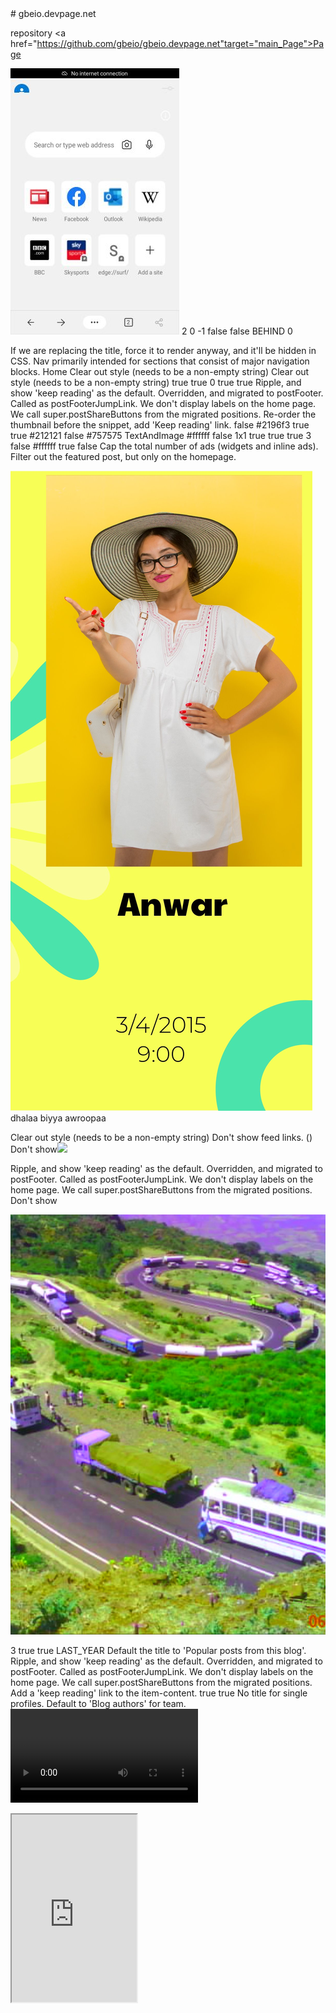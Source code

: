 <!DocType html><head><body># gbeio.devpage.net
repository <a href="https://github.com/gbeio/gbeio.devpage.net"target="main_Page">Page</a>
<link rel="stylesheets"href="style.css">

<img src="d.jpg">
2
0 -1 false false BEHIND 0

If we are replacing the title, force it to render anyway, and it'll be hidden in CSS.
Nav primarily intended for sections that consist of major navigation blocks.
 Home
Clear out style (needs to be a non-empty string)
Clear out style (needs to be a non-empty string)
true true 0 true true
Ripple, and show 'keep reading' as the default.
Overridden, and migrated to postFooter. Called as postFooterJumpLink. We don't display labels on the home page. We call super.postShareButtons from the migrated positions. Re-order the thumbnail before the snippet, add 'Keep reading' link.
false #2196f3 true true #212121 false #757575 TextAndImage #ffffff false 1x1 true true true 3 false #ffffff true false Cap the total number of ads (widgets and inline ads). Filter out the featured post, but only on the homepage.
<imges src="img(3).jpg">

<img src="1.jpg">
dhalaa biyya awroopaa

Clear out style (needs to be a non-empty string) Don't show feed links.
()
Don't show<img src="#.jpg">

Ripple, and show 'keep reading' as the default.
Overridden, and migrated to postFooter. Called as postFooterJumpLink. We don't display labels on the home page.
We call super.postShareButtons from the migrated positions.
Don't show

<img src="03-01-12-00-06.jpg">


3 true true LAST_YEAR Default the title to 'Popular posts from this blog'.
Ripple, and show 'keep reading' as the default.
Overridden, and migrated to postFooter. Called as postFooterJumpLink. We don't display labels on the home page. We call super.postShareButtons from the migrated positions. Add a 'keep reading' link to the item-content.
true true
No title for single profiles. Default to 'Blog authors' for team.
<video src="jireenyaa.3gp">
 <iframe src="https://google.com"width="200"height="300">
Change link to 'visit profile'
FLAT yyyy true 09/05/2015 false true MONTHLY
Details</body></head>
ALPHA LIST ALL false
Details
